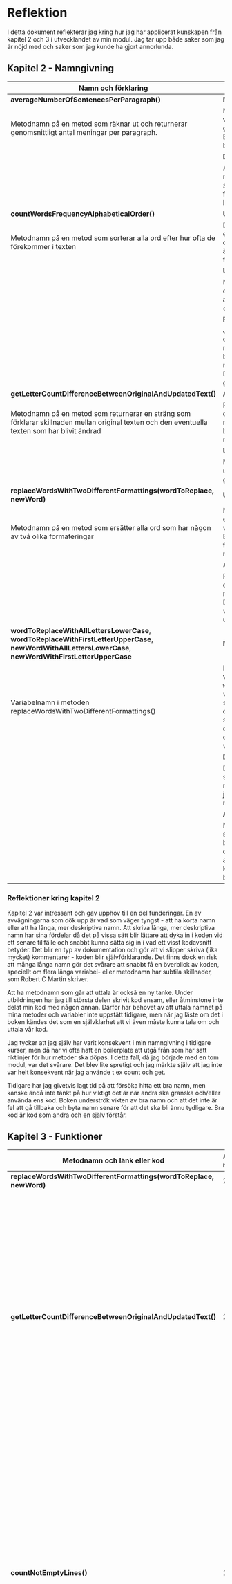 # Reflektion
I detta dokument reflekterar jag kring hur jag har applicerat kunskapen från kapitel 2 och 3 i utvecklandet av min modul. Jag tar upp både saker som jag är nöjd med och saker som jag kunde ha gjort annorlunda.

## Kapitel 2 - Namngivning

| **Namn och förklaring** | **Reflektion** |
|---------------------|----------|
| **averageNumberOfSentencesPerParagraph()** | **Method Names** |
| Metodnamn på en metod som räknar ut och returnerar genomsnittligt antal meningar per paragraph. | Metodnamn ska innehålla eller vara verb som förklarar vad metoden gör, vilket detta metodnamn saknar. Borde ha hetat ```get``` eller ```count``` i början av metodnamnet. |
| | **Don't Pun** |
| | Alla mina variabelnamn och metodnamn är skapade för att vara så tydliga och enkla som möjligt, det finns ingen "humor" eller internt lingo i min namngivning. |
| **countWordsFrequencyAlphabeticalOrder()** | **Use Intention-Revealing Names** | 
| Metodnamn på en metod som sorterar alla ord efter hur ofta de förekommer i texten | Det är inte helt tydligt om metoden endast sorterar orden efter hur ofta de förekommer i texten eller om de även returneras, vilket de gör i detta fall. |
| | **Use Searchable Names** |
| | Metoden har ett långt namn, men det gör den mer sökbar istället för att t ex döpa den till ```countWrdFreqAlphOrder()```. |
| | **Pick One Word per Concept** |
| | Jag använder både ```count``` och ```get``` i olika metodnamn där metoden returnerar ett uträknat värde. Jag borde använda ```get``` istället om metoden returnerar ett värde. Denna metod borde heta ```getWordCountAlphabeticalOrder()```. |
| **getLetterCountDifferenceBetweenOriginalAndUpdatedText()** | **Avoid Disinformation** |
| Metodnamn på en metod som returnerar en sträng som förklarar skillnaden mellan original texten och den eventuella texten som har blivit ändrad | På metodnamnet låter det som att det kommer att returneras en siffra, men det returneras en sträng. Det blir otydligt för användaren av modulen. |
| | **Use Pronounceable Names** |
| | Metodnamnet går att enkelt att uttala till skillnad t ex ```getLtrCntDiffBtwnOrigAndUpdText()```. |
| **replaceWordsWithTwoDifferentFormattings(wordToReplace, newWord)** | **Use Intention-Revealing Names** |
| Metodnamn på en metod som ersätter alla ord som har någon av två olika formateringar | Metodnamnet är tydligt med att det ersätter ord. Däremot är det otydligt vilka formateringar som ersätts. Borde kanske ha delats upp till fler funktioner för att kunna göra namnet tydligare. |
| | **Add Meaningful Context** |
| | Parametrarna heter ```wordToReplace``` och ```newWord``` istället för att ta något mindre tydligt som ```word1``` och ```word2```. Detta återspeglar sig sen genom hur variabelnamnen fortsätter att utvecklas inuti metoden, se nedan. |
| **wordToReplaceWithAllLettersLowerCase**, **wordToReplaceWithFirstLetterUpperCase**, **newWordWithAllLettersLowerCase**, **newWordWithFirstLetterUpperCase** | **Make Meaningful Distinctions** |
| Variabelnamn i metoden replaceWordsWithTwoDifferentFormattings() | I stället för att endast döpa variablerna till ```wordToReplace1``` och ```wordToReplace2``` osv gav jag variablerna långa deskriptiva namn så att det ska bli lättare att särskilja dem. Eftersom jag applicerade samma mönster på ```wordToReplace``` och ```newWord``` lät jag ```wordToReplace``` och ```newWord``` står kvar i början av variabelnamnen. |
| | **Don’t Add Gratuitous Context** |
| | Det är långa variabelnamn och det skulle eventuellt gå att ta bort ```With``` mitt i namnen, men i övrigt tycker jag att all information i namnen är motiverade. |
| | **Avoid Mental Mapping** |
| | Mina namnval är tydliga för att det ska vara enkelt att följa med i koden, både under utvecklingen av koden och när den senare läses av någon annan. Användaren ska inte behöva komma ihåg vad en variabel betyder. |  

### Reflektioner kring kapitel 2  
Kapitel 2 var intressant och gav upphov till en del funderingar. En av avvägningarna som dök upp är vad som väger tyngst - att ha korta namn eller att ha långa, mer deskriptiva namn. Att skriva långa, mer deskriptiva namn har sina fördelar då det på vissa sätt blir lättare att dyka in i koden vid ett senare tillfälle och snabbt kunna sätta sig in i vad ett visst kodavsnitt betyder. Det blir en typ av dokumentation och gör att vi slipper skriva (lika mycket) kommentarer - koden blir självförklarande. Det finns dock en risk att många långa namn gör det svårare att snabbt få en överblick av koden, speciellt om flera långa variabel- eller metodnamn har subtila skillnader, som Robert C Martin skriver.

Att ha metodnamn som går att uttala är också en ny tanke. Under utbildningen har jag till största delen skrivit kod ensam, eller åtminstone inte delat min kod med någon annan. Därför har behovet av att uttala namnet på mina metoder och variabler inte uppstått tidigare, men när jag läste om det i boken kändes det som en självklarhet att vi även måste kunna tala om och uttala vår kod.

Jag tycker att jag själv har varit konsekvent i min namngivning i tidigare kurser, men då har vi ofta haft en boilerplate att utgå från som har satt riktlinjer för hur metoder ska döpas. I detta fall, då jag började med en tom modul, var det svårare. Det blev lite spretigt och jag märkte själv att jag inte var helt konsekvent när jag använde t ex count och get.

Tidigare har jag givetvis lagt tid på att försöka hitta ett bra namn, men kanske ändå inte tänkt på hur viktigt det är när andra ska granska och/eller använda ens kod. Boken underströk vikten av bra namn och att det inte är fel att gå tillbaka och byta namn senare för att det ska bli ännu tydligare. Bra kod är kod som andra och en själv förstår.

## Kapitel 3 - Funktioner

| Metodnamn och länk eller kod | Antal rader | Reflektion |
|------------------------------|-------------|------------|
| **replaceWordsWithTwoDifferentFormattings(wordToReplace, newWord)** | 26 | **Don’t Repeat Yourself** |
| | | I denna metod repeteras kod där både ```wordToReplace``` och ```newWord``` görs om till olika format och sen läggs in i en array. Detta hade kunnat göras via en egen metod som returnerar en array istället. |
| | | **Function Arguments** |
| | | Metoden har två argument (dyadic), vilket bör undvikas enligt boken. Jag hade kunnat skapa klassen ```Word``` och anropa två instanser av den istället, men jag ser inte riktigt poängen med det. Jag ser inte att det skulle vara så fel att använda två argument som författaren menar. |
| **getLetterCountDifferenceBetweenOriginalAndUpdatedText()** | 21 | **Small!** |
| | | En funktion ska vara liten och en if-sats borde bara ha en rad med kod i sig, förslagsvis bestående av ett funktionsanrop. I denna funktion finns en if-sats som har ytterligare en if-sats inuti sig. Den inre if-satsen behöver inte ligger inuti den ytter if-satsen. Hela funktionen i sig kan även göras mindre, se nedan. |
| | | **Do One Thing** |
| | | Denna gör många saker. Den kan göras om till tre funktioner. En funktion som heter ```isOriginalTextAndUpdatedTextSame()``` som returnerar en boolean. En funktion som heter ```isUpdatedText()``` som kontrollerar om något ord har blivit utbytt (dvs ```this.#updatedTextWithReplacedWords``` existerar) och som returnerar en boolean. Sen går det att ha behålla namnet på denna funktion och göra så att den returnerar den faktiska längdskillnaden som ett nummer och då t ex alltid säga hur många tecken längre eller kortare originaltexten är jämfört med den uppdaterade texten. |
| | | **Structured Programming** |
| | | Enligt Edsger Dijkstra bör det endast finnas en väg ut ur en metod, dvs en retursats. Denna metod har fyra retursatser. |
| **countNotEmptyLines()** | 12 | **Use Descriptive Names** |
| | | Beskriver tydligt att den räknar alla rader som inte är tomma. Borde däremot ha hetat ```getNotEmptyLinesCount```. |
| | | **Reading Code from Top to Bottom: The Stepdown Rule** |
| | | Eftersom vissa av mina metoder anropar samma metod är det inte möjligt att göra koden läsbar från "top to bottom". Jag har därför valt att lägga de publika metoderna överst i bokstavsordning och därefter de privata metoderna i bokstavsordning. |
| | | **Function Arguments** |
| | | Genom att använda det privata fältet ```this.#trimmedLines``` behöver inga argument användas i metoden (niladic). |
| **countNonEmptyLinesWithoutJSComments()** | 12 | **Use Descriptive Names** |
| | | Lite otydligt vad ```JSComments``` betyder om man inte vet vad JavaScript är, men de flesta (alla?) utvecklare bör känna till det. Metoden riktar sig inte heller specifikt mot JavaScript-kommentarer, utan räknar alla rader som inte är tomma samt rader inte som börjar med tecknena * eller /. Hade behövt delas upp i flera metoder för att kunna få bättre namn, men med relativt få kodrader känns det överflödigt. |
| | | **One Level of Abstraction per Function** |
| | | Denna metod har två olika abstraktionsnivåer då if-satsen under vissa förutsättningar gör ett metodanrop ```this.#trimmedLines``` och övriga rader kod i metoden är på en lägre abstraktionsnivå. |
| **countNotEmptyLines()** | 12 | **Don’t Repeat Yourself** |
| | | Denna metod gör i stort sett samma sak som ```**countNonEmptyLinesWithoutJSComments()**``` och går därför emot DRY-principen. Dessa två metoder bör istället anropa en tredje metod med respektive logiskt uttryck som skiljer de två metoderna åt. |
| | | **Have No Side Effects** |
| | | Om arrayen ```this.#trimmedLines``` är tom anropas metoden ```this.#splitTextIntoTrimmedLines()``` som fyller arrayen med element. Det är en sidoeffekt som inte framgår av något av metodnamnen.

### Reflektioner kring kapitel 3  
Den största behållningen från kapitel 3 är att funktionerna ska vara små. Som junior utvecklare ställer jag mig dock försiktigt skeptisk till hur bokens exempel drar detta till sin spets. Jag kan se hur det är lättare att både översätta modulen till ett annat språk samt att det gör modulen enklare att expandera, men jag anser inte att koden blir mer lättläst. Flödet i läsandet av koden bli mindre läsbar då jag upplever att det är svårt att komma ihåg hur anropet började. Större metoder, i viss utsträckning, är därför att föredra enligt mig, men jag ser absolut att det finns en poäng i att inte skriva metoder som är alldeles för stora. Efter att ha gjort denna laboration kommer jag ta för vana att försöka skriva mindre metoder som riktar sig mer mot att göra en sak, men inte till varje pris.

Att inte blanda abstraktionsnivåer var något som jag inte hade tänkt på överhuvudtaget tidigare och där ställer jag mig också lite skeptisk, men då det går i linje med att en metod ska göra en sak kan jag köpa konceptet.

Att det däremot skulle vara mindre önskvärt att ta emot argument i en metod hade jag svårt att förstå från början. Jag skapade därför först en vanlig modul, men övergick sedan till att göra om den till en klass där jag kunde spara olika privata fält som mina metoder kunde anropa utan att behöva ta emot argument varje gång. Endast fyra av mina sjutton publika metoder tar emot argument, vilket jag är nöjd med. Jag håller även med om att inte ta emot argument underlättar testningen och att det inte finns en risk att argument skickas in i fel format eller fel ordning. 